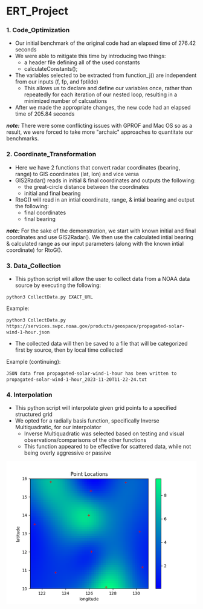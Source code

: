 # ERT_Project


### 1. Code_Optimization
- Our initial benchmark of the original code had an elapsed time of 276.42 seconds
- We were able to mitigate this time by introducing two things:
  - a header file defining all of the used constants
  - calculateConstants();
- The variables selected to be extracted from function_j() are independent from our inputs (f, fp, and fptilde)
  - This allows us to declare and define our variables once, rather than repeatedly for each iteration of our nested loop, resulting in a minimized number of calcuations
- After we made the appropriate changes, the new code had an elapsed time of 205.84 seconds

***note:*** There were some conflicting issues with GPROF and Mac OS so as a result, we were forced to take more "archaic" approaches to quantitate our benchmarks. 


### 2. Coordinate_Transformation
- Here we have 2 functions that convert radar coordinates (bearing, range) to GIS coordinates (lat, lon) and vice versa
- GIS2Radar() reads in initial & final coordinates and outputs the following:
  - the great-circle distance between the coordinates
  - initial and final bearing
- RtoG() will read in an intial coordinate, range, & intial bearing and output the following:
  - final coordinates
  - final bearing

***note:*** For the sake of the demonstration, we start with known initial and final coordinates and use GIS2Radar(). We then use the calculated intial bearing & calculated range as our input parameters (along with the known intial coordinate) for RtoG().


### 3. Data_Collection
- This python script will allow the user to collect data from a NOAA data source by executing the following:
```
python3 CollectData.py EXACT_URL
```
Example:
```
python3 CollectData.py https://services.swpc.noaa.gov/products/geospace/propagated-solar-wind-1-hour.json
```
- The collected data will then be saved to a file that will be categorized first by source, then by local time collected

Example (continuing):
```
JSON data from propagated-solar-wind-1-hour has been written to propagated-solar-wind-1-hour_2023-11-20T11-22-24.txt
```



### 4. Interpolation
- This python script will interpolate given grid points to a specified structured grid
- We opted for a radially basis function, specifically Inverse Multiquadratic, for our interpolator
  - Inverse Multiquadratic was selected based on testing and visual observations/comparisons of the other functions
  - This function appeared to be effective for scattered data, while not being overly aggressive or passive


![alt text](https://github.com/gfabricante/ERT_Project/blob/main/Interpolation/outputInterpolation.png)
